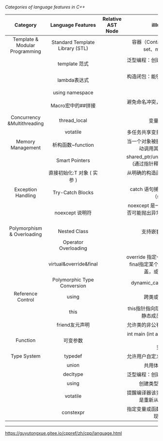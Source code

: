 
_Categories of language features in C++_

|            Category  |        Language Features        | Relative AST Node | iIllustration/Utility | Examples |
| :----: | :----------: | :---------: | :-------: | :------: |
| Template & Modular Programming | Standard Template Library (STL) ||容器（Containers）:stack、vector、set、map、priority_queue| |
| | template 范式          || 泛型编程：创建适用不同数据类型的泛型函数和类||
||lambda表达式||构造闭包：能够捕获作用域中的变量的无名函数对象||
||using namespace||命名空间控制||
||Macro宏中的##拼接||避免命名冲突，更灵活地生成代码，但容易出bug||
|  Concurrency &Multithreading   | thread_local | | 变量声明为线程存储期 |          |
||votatile||多任务共享变量、多线程并发访问变量修饰||
|       Memory Management        |析构函数~function| | 当一个对象被删除或离开其作用域时，会自动调用其析构函数进行资源回收        |          |
||Smart Pointers||shared_ptr/unique_ptr/weak_ptr/auto_ptr<br>(通过指针释放对象可能造成内存泄漏)||
||直接初始化:T 对象 ( 实参 )||从明确的构造函数实参的集合初始化对象，无需右值复制||
|   Exception Handling  |        Try-Catch Blocks || catch 语句捕捉 try 块中抛出的特性异常（std::exception） |   |
||noexcept 说明符||noexcept 是一个函数后缀，指示该函数是否可能抛出异常，减少不必要的异常处理开销||
|Polymorphism & Overloading|Nested Class||支持嵌套类、不支持嵌套函数||
||Operator Overloading||运算符重载||
||virtual&override&final||override 指定一个虚函数覆盖另一个虚函数<br>final指定某个虚函数不能在派生类中被覆盖，或者某个类不能被派生||
||Polymorphic Type Conversion||dynamic_cast/static_cast/const_cast||
|Reference Control|using||跨类或跨空间引用成员对象||
||this||this指针指向隐式对象形参（在其上调用非静态成员函数的对象）的地址||
||friend友元声明||允许类的非公有成员被一个类或者函数访问||
|Function|可变参数||int main (int argc, char \*argv[ ]) { 函数体 }<br>变长实参（...）||
|Type System|typedef||允许用户自定义类型别名，增强代码可读性||
||union||共用体类型提高内存利用率||
||decltype||泛型编程：创建模板时易于获得表达式类型||
||using||创建类型别名，增加代码可读性||
||votatile||提醒编译器该变量易变，无需优化，系统总是重新从它所在的内存读取数据||
||constexpr||指定变量或函数的值可以在常量表达式中出现，减少重复计算||
---

https://guyutongxue.gitee.io/cppref/zh/cpp/language.html
